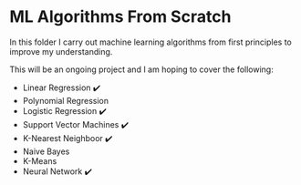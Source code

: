 # ML Algorithms From Scratch

In this folder I carry out machine learning algorithms from first principles to improve my understanding.

This will be an ongoing project and I am hoping to cover the following:

- Linear Regression :heavy_check_mark:
- Polynomial Regression
- Logistic Regression :heavy_check_mark:
- Support Vector Machines :heavy_check_mark:
- K-Nearest Neighboor :heavy_check_mark:
- Naive Bayes
- K-Means
- Neural Network :heavy_check_mark:
